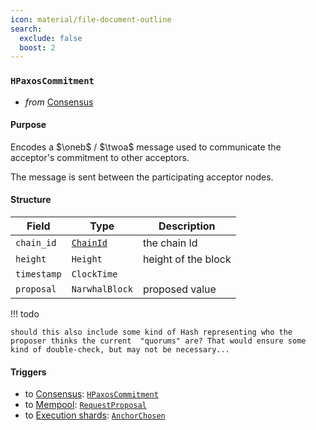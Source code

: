 ```yaml
---
icon: material/file-document-outline
search:
  exclude: false
  boost: 2
---
```


### `HPaxosCommitment`

- _from_ [Consensus](../consensus-v1.md)

#### Purpose

<!-- --8<-- [start:purpose] -->
Encodes a $\oneb$ / $\twoa$ message used to communicate the acceptor's commitment to other acceptors.
<!-- --8<-- [end:purpose] -->
The message is sent between the participating acceptor nodes.

#### Structure

| Field | Type | Description |
| ----- | ---- | ----------- |
| `chain_id` | [`ChainId`](#ChainId) | the chain Id |
| `height` | `Height` | height of the block |
| `timestamp` | `ClockTime` ||
| `proposal` | `NarwhalBlock` | proposed value |

!!! todo

    should this also include some kind of Hash representing who the proposer thinks the current  "quorums" are? That would ensure some kind of double-check, but may not be necessary...

#### Triggers

- to [Consensus](#Consensus): [`HPaxosCommitment`](#HPaxosCommitment)
- to [Mempool](#Mempool): [`RequestProposal`](#RequestProposal)
- to [Execution shards](#Shards): [`AnchorChosen`](#AnchorChosen)

<!---
```rust
struct DirectReferences {
  chain_id : ChainId,
  height : Height,
  refs : Vec<Hash>,
}
```
-->
